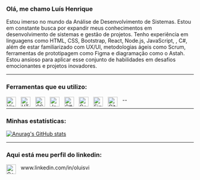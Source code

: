 ### Olá, me chamo Luís Henrique

Estou imerso no mundo da Análise de Desenvolvimento de Sistemas. Estou em constante busca por expandir meus conhecimentos em desenvolvimento de sistemas e gestão de projetos. Tenho experiência em linguagens como HTML, CSS, Bootstrap, React, Node.js, JavaScript, , C#, além de estar familiarizado com UX/UI, metodologias ágeis como Scrum, ferramentas de prototipagem como Figma e diagramação como o Astah. Estou ansioso para aplicar esse conjunto de habilidades em desafios emocionantes e projetos inovadores.

---------------------------------------------------------------------------------------------------------------------------------------------------


### Ferramentas que eu utilizo:

<img align="left" alt="Visual Studio Code" width="26px" style="padding-right:10px;" src="https://cdn.jsdelivr.net/gh/devicons/devicon/icons/vscode/vscode-original.svg" />
<img align="left" alt="HTML5" width="26px" style="padding-right:10px;" src="https://cdn.jsdelivr.net/gh/devicons/devicon/icons/html5/html5-original.svg" />
<img align="left" alt="CSS3" width="26px" style="padding-right:10px;" src="https://cdn.jsdelivr.net/gh/devicons/devicon/icons/css3/css3-original.svg" />
<img align="left" alt="JavaScript" width="26px" style="padding-right:10px;" src="https://cdn.jsdelivr.net/gh/devicons/devicon/icons/javascript/javascript-original.svg" />
<img align="left" alt="C#" width="26px" style="padding-right:10px;" src="https://cdn.jsdelivr.net/gh/devicons/devicon@latest/icons/csharp/csharp-original.svg" />
<img align="left" alt="C++" width="26px" style="padding-right:10px;" src="https://cdn.jsdelivr.net/gh/devicons/devicon@latest/icons/cplusplus/cplusplus-original.svg" />
<img align="left" alt="Figma" width="26px" style="padding-right:10px;" src="https://cdn.jsdelivr.net/gh/devicons/devicon@latest/icons/figma/figma-original.svg" />
<img align="left" alt="GitHub" width="26px" style="padding-right:10px;" src= "https://cdn.jsdelivr.net/gh/devicons/devicon@latest/icons/github/github-original-wordmark.svg" />

--

---------------------------------------------------------------------------------------------------------------------------------------------------


### Minhas estatísticas:

[![Anurag's GitHub stats](https://github-readme-stats.vercel.app/api?username=oluisvi)](https://github.com/oluisvi/github-readme-stats)

---------------------------------------------------------------------------------------------------------------------------------------------------


### Aqui está meu perfil do linkedin:
<img align="left" alt="C++" width="26px" style="padding-right:10px;" src="https://cdn.jsdelivr.net/gh/devicons/devicon@latest/icons/linkedin/linkedin-original.svg" />
www.linkedin.com/in/oluisvi




          
          
          


          

